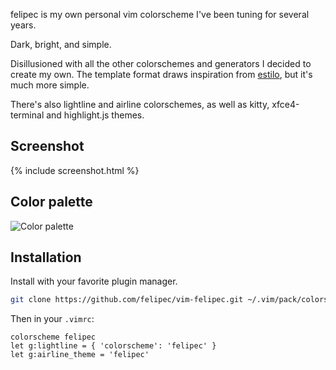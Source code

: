 felipec is my own personal vim colorscheme I've been tuning for several years.

Dark, bright, and simple.

Disillusioned with all the other colorschemes and generators I decided to create my own.
The template format draws inspiration from [estilo](https://github.com/jacoborus/estilo/), but it's much more simple.

There's also lightline and airline colorschemes, as well as kitty, xfce4-terminal and highlight.js themes.

## Screenshot

{% include screenshot.html %}

## Color palette

![Color palette](https://i.imgur.com/RuZK5sr.png)

## Installation

Install with your favorite plugin manager.

```sh
git clone https://github.com/felipec/vim-felipec.git ~/.vim/pack/colors/start/felipec
```

Then in your `.vimrc`:

```vim
colorscheme felipec
let g:lightline = { 'colorscheme': 'felipec' }
let g:airline_theme = 'felipec'
```
